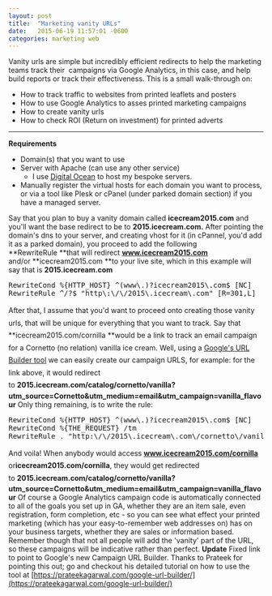 ```yaml
---
layout: post
title:  "Marketing vanity URLs"
date:   2015-06-19 11:57:01 -0600
categories: marketing web
---
```


Vanity urls are simple but incredibly efficient redirects to help the marketing teams track their  campaigns via Google Analytics, in this case, and help build reports or track their effectiveness. This is a small walk-through on:

*   How to track traffic to websites from printed leaflets and posters
*   How to use Google Analytics to asses printed marketing campaigns
*   How to create vanity urls
*   How to check ROI (Return on investment) for printed adverts

* * *

**Requirements**

*   Domain(s) that you want to use
*   Server with Apache (can use any other service)
    *   I use [Digital Ocean](https://m.do.co/c/d60d93080803) to host my bespoke servers.
*   Manually register the virtual hosts for each domain you want to process, or via a tool like Plesk or cPanel (under parked domain section) if you have a managed server.

Say that you plan to buy a vanity domain called **icecream2015.com** and you'll want the base redirect to be to **2015.icecream.com.** After pointing the domain's dns to your server, and creating vhost for it (in cPannel, you'd add it as a parked domain), you proceed to add the following **RewriteRule **that will redirect **www.icecream2015.com** and/or **icecream2015.com **to your live site, which in this example will say that is **2015.icecream.com**

<pre class="EnlighterJSRAW" data-enlighter-language="null">RewriteCond %{HTTP_HOST} ^(www\.)?icecream2015\.com$ [NC]
RewriteRule ^/?$ "http\:\/\/2015\.icecream\.com" [R=301,L]</pre>

<span style="line-height: 1.75em;">After that, I assume that you'd want to proceed onto creating those vanity urls, that will be unique for everything that you want to track. Say that</span> **icecream2015.com/cornilla **<span style="line-height: 1.75em;">would be a link to track an email campaign for a Cornetto (no relation) vanilla ice cream. Well, using a</span> [Google's URL Builder tool](https://ga-dev-tools.appspot.com/campaign-url-builder/)<span style="line-height: 1.75em;"> we can easily create our campaign URLS, for example: for the link above, it would redirect to </span>**2015.icecream.com/catalog/cornetto/vanilla?utm_source=Cornetto&utm_medium=email&utm_campaign=vanilla_flavour** Only thing remaining, is to write the rule:

<pre class="EnlighterJSRAW" data-enlighter-language="null">RewriteCond %{HTTP_HOST} ^(www\.)?icecream2015\.com$ [NC]
RewriteCond %{THE_REQUEST} /tm
RewriteRule . "http:\/\/2015\.icecream\.com\/cornetto\/vanilla?utm_source=Cornetto&utm_medium=email&utm_campaign=vanilla_flavour" [R=301,L]</pre>

<span style="line-height: 1.75em;">And voila! When anybody would access</span> **www.icecream2015.com/cornilla** <span style="line-height: 1.75em;">or</span>**icecream2015.com/cornilla**<span style="line-height: 1.75em;">, they would get redirected to </span>**2015.icecream.com/catalog/cornetto/vanilla?utm_source=Cornetto&utm_medium=email&utm_campaign=vanilla_flavour** Of course a Google Analytics campaign code is automatically connected to all of the goals you set up in GA, whether they are an item sale, even registration, form completion, etc - so you can see what effect your printed marketing (which has your easy-to-remember web addresses on) has on your business targets, whether they are sales or information based. Remember though that not all people will add the 'vanity' part of the URL, so these campaigns will be indicative rather than perfect. **Update** Fixed link to point to Google's new Campaign URL Builder. Thanks to Prateek for pointing this out; go and checkout his detailed tutorial on how to use the tool at [https://prateekagarwal.com/google-url-builder/](https://prateekagarwal.com/google-url-builder/)
